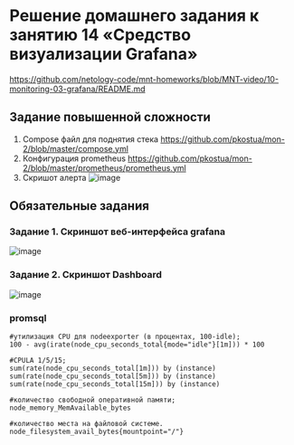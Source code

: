 # Решение домашнего задания к занятию 14 «Средство визуализации Grafana»
https://github.com/netology-code/mnt-homeworks/blob/MNT-video/10-monitoring-03-grafana/README.md

## Задание повышенной сложности

1. Compose файл для поднятия стека https://github.com/pkostua/mon-2/blob/master/compose.yml
2. Конфигурация prometheus  https://github.com/pkostua/mon-2/blob/master/prometheus/prometheus.yml
3. Скришот алерта
   ![image](https://github.com/user-attachments/assets/15f379fe-fc5f-4f4c-b844-3f7556fca570)

## Обязательные задания

### Задание 1. Скриншот веб-интерфейса grafana
![image](https://github.com/user-attachments/assets/e0975d18-1e99-460a-b56d-7a4c6bfe2329)

### Задание 2. Скриншот Dashboard
![image](https://github.com/user-attachments/assets/8a33f2dd-822d-46fc-9f18-fbeef7dfb184)

### promsql
```
#утилизация CPU для nodeexporter (в процентах, 100-idle);
100 - avg(irate(node_cpu_seconds_total{mode="idle"}[1m])) * 100

#CPULA 1/5/15;
sum(rate(node_cpu_seconds_total[1m])) by (instance)
sum(rate(node_cpu_seconds_total[5m])) by (instance)
sum(rate(node_cpu_seconds_total[15m])) by (instance)

#количество свободной оперативной памяти;
node_memory_MemAvailable_bytes

#количество места на файловой системе.
node_filesystem_avail_bytes{mountpoint="/"}
```

